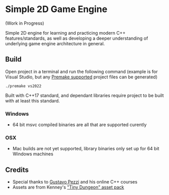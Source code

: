 # Simple 2D Game Engine
(Work in Progress)

Simple 2D engine for learning and practicing modern C++ features/standards, as well as developing a deeper understanding of underlying game engine architecture in general. 

## Build
Open project in a terminal and run the following command (example is for Visual Studio, but any [Premake supported](https://premake.github.io/docs/Using-Premake) project files can be generated)

    ./premake vs2022

Built with C++17 standard, and dependant libraries require project to be built with at least this standard.

### Windows
- 64 bit msvc compiled binaries are all that are supported curently 

### OSX
- Mac builds are not yet supported, library binaries only set up for 64 bit Windows machines

## Credits
- Special thanks to [Gustavo Pezzi](https://twitter.com/pikuma) and his online C++ courses
- Assets are from Kenney's ["Tiny Dungeon" asset pack](https://www.kenney.nl/assets/tiny-dungeon)